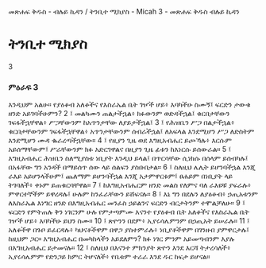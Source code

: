 ﻿
መጽሐፍ ቅዱስ - ብሉይ ኪዳን / ትንቢተ ሚክያስ - Micah 3 - መጽሐፍ ቅዱስ ብሉይ ኪዳን
# ትንቢተ ሚክያስ
3
### ምዕራፍ 3
እንዲህም አልሁ። የያዕቆብ አለቆችና የእስራኤል ቤት ገዦች ሆይ፥ እባካችሁ ስሙኝ፤ ፍርድን ታውቁ ዘንድ አይገባችሁምን?
2 ፤ መልካሙን ጠልታችኋል፥ ክፉውንም ወድዳችኋል፤ ቁርበታቸውን ገፍፋችኋቸዋል፥ ሥጋቸውንም ከአጥንታቸው ለያይታችኋል፤
3 ፤ የሕዝቤን ሥጋ በልታችኋል፥ ቁርበታቸውንም ገፍፋችኋቸዋል፥ አጥንታቸውንም ሰብራችኋል፤ ለአፍላል እንደሚሆን ሥጋ ለድስትም እንደሚሆን ሙዳ ቈራረጣችኋቸው።
4 ፤ የዚያን ጊዜ ወደ እግዚአብሔር ይጮኻሉ፥ እርሱም አይሰማቸውም፤ ሥራቸውንም ክፉ አድርገዋልና በዚያን ጊዜ ፊቱን ከእነርሱ ይሰውራል።
5 ፤ እግዚአብሔር ሕዝቤን ስለሚያስቱ ነቢያት እንዲህ ይላል፤ በጥርሳቸው ሲነክሱ በሰላም ይሰብካሉ፤ በአፋቸው ግን አንዳች በማይሰጥ ሰው ላይ ሰልፍን ያስቡበታል።
6 ፤ ስለዚህ ሌሊት ይሆንባችኋል እንጂ ራእይ አይሆንላችሁም፤ ጨለማም ይሆንባችኋል እንጂ አታምዋርቱም፤ ፀሐይም በነቢያት ላይ ትገባለች፥ ቀኑም ይጠቁርባቸዋል።
7 ፤ ከእግዚአብሔርም ዘንድ መልስ የለምና ባለ ራእዩቹ ያፍራሉ፥ ምዋርተኞችም ይዋረዳሉ፤ ሁሉም ከንፈራቸውን ይሸፍናሉ።
8 ፤ እኔ ግን በደሉን ለያዕቆብ፥ ኃጢአቱንም ለእስራኤል እነግር ዘንድ በእግዚአብሔር መንፈስ ኃይልንና ፍርድን ብርታትንም ተሞልቻለሁ።
9 ፤ ፍርድን የምትጠሉ ቅን ነገርንም ሁሉ የምታጣምሙ እናንተ የያዕቆብ ቤት አለቆችና የእስራኤል ቤት ገዦች ሆይ፥ እባካችሁ ይህን ስሙ።
10 ፤ ጽዮንን በደም፥ ኢየሩሳሌምንም በኃጢአት ይሠራሉ።
11 ፤ አለቆችዋ በጉቦ ይፈርዳሉ፥ ካህናቶችዋም በዋጋ ያስተምራሉ፥ ነቢያቶችዋም በገንዘብ ያምዋርታሉ፤ ከዚህም ጋር። እግዚአብሔር በመካከላችን አይደለምን? ክፉ ነገር ምንም አይመጣብንም እያሉ በእግዚአብሔር ይታመናሉ።
12 ፤ ስለዚህ በእናንተ ምክንያት ጽዮን እንደ እርሻ ትታረሳለች፥ ኢየሩሳሌምም የድንጋይ ክምር ትሆናለች፥ የቤቱም ተራራ እንደ ዱር ከፍታ ይሆናል። 
